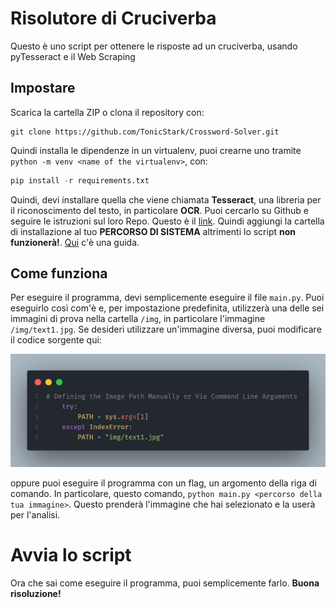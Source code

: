 # Risolutore di Cruciverba
Questo è uno script per ottenere le risposte ad un cruciverba, usando pyTesseract e il Web Scraping

## Impostare
Scarica la cartella ZIP o clona il repository con:
```
git clone https://github.com/TonicStark/Crossword-Solver.git
```

Quindi installa le dipendenze in un virtualenv, puoi crearne uno tramite `python -m venv <name of the virtualenv>`, con:
```python
pip install -r requirements.txt
```

Quindi, devi installare quella che viene chiamata **Tesseract**, una libreria per il riconoscimento del testo, in particolare **OCR**. Puoi cercarlo su Github e seguire le istruzioni sul loro Repo. Questo è il [link](https://github.com/tesseract-ocr/tesseract).
Quindi aggiungi la cartella di installazione al tuo **PERCORSO DI SISTEMA** altrimenti lo script **non funzionerà!**. [Qui](https://chlee.co/how-to-setup-environment-variables-for-windows-mac-and-linux/) c'è una guida.

## Come funziona
Per eseguire il programma, devi semplicemente eseguire il file `main.py`. Puoi eseguirlo così com'è e, per impostazione predefinita, utilizzerà una delle sei immagini di prova nella cartella `/img`, in particolare l'immagine `/img/text1.jpg`. Se desideri utilizzare un'immagine diversa, puoi modificare il codice sorgente qui:

![code](../img/code.png)

oppure puoi eseguire il programma con un flag, un argomento della riga di comando. In particolare, questo comando, `python main.py <percorso della tua immagine>`. Questo prenderà l'immagine che hai selezionato e la userà per l'analisi.

# Avvia lo script
Ora che sai come eseguire il programma, puoi semplicemente farlo. **Buona risoluzione!**